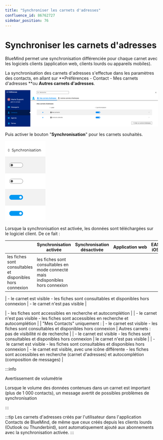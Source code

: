 ```yaml
---
title: "Synchroniser les carnets d'adresses"
confluence_id: 86762727
sidebar_position: 76
---
```

# Synchroniser les carnets d'adresses


BlueMind permet une synchronisation différenciée pour chaque carnet avec les logiciels clients (application web, clients lourds ou appareils mobiles).

La synchronisation des carnets d'adresses s'effectue dans les paramètres des contacts, en allant sur **Préférences - Contact - Mes carnets d'adresses **ou **Autres carnets d'adresses**.

![](../../attachments/86762727/86764721.png)


Puis activer le bouton "**Synchronisation**" pour les carnets souhaités.


![](../../attachments/86762727/86764720.png)


Lorsque la synchronisation est activée, les données sont téléchargées sur le logiciel client. De ce fait :

|  | Synchronisation activée | Synchronisation désactivée | Application web | EAS iOS | EAS (autres) | DAV | Outlook (connecteur) | Thunderbird |
| --- | --- | --- | --- | --- | --- | --- | --- | --- |
| les fiches sont consultables et disponibles hors connexion | les fiches sont consultables en mode connecté mais indisponibles hors connexion |
| 
- le carnet est visible
- les fiches sont consultables et disponibles hors connexion
 | - le carnet n'est pas visible | 


 | - les fiches sont accessibles en recherche et autocomplétion |
| 
- le carnet n'est pas visible
- les fiches sont accessibles en recherche et autocomplétion
 |
| 
"Mes Contacts" uniquement :
 | 
- le carnet est visible
- les fiches sont consultables et disponibles hors connexion
 | 
Autres carnets : pas de visibilité ni de recherche
 |
| 
- le carnet est visible
- les fiches sont consultables et disponibles hors connexion
 | le carnet n'est pas visible |
| 
- le carnet est visible
- les fiches sont consultables et disponibles hors connexion
 | 
- le carnet est visible, avec une icône différente
- les fiches sont accessibles en recherche (carnet d'adresses) et autocomplétion (composition de messages)
 |


:::info

Avertissement de volumétrie

Lorsque le volume des données contenues dans un carnet est important (plus de 1 000 contacts), un message avertit de possibles problèmes de synchronisation

:::


:::tip
Les carnets d'adresses créés par l'utilisateur dans l'application Contacts de BlueMind, de même que ceux créés depuis les clients lourds (Outlook ou Thunderbird), sont automatiquement ajouté aux abonnements avec la synchronisation activée.
:::

